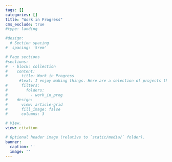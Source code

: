 ```yaml
---
tags: []
categories: []
title: "Work in Progress"
cms_exclude: true
#type: landing

#design:
  # Section spacing
#  spacing: '5rem'

# Page sections
#sections:
#  - block: collection
#    content:
#      title: Work in Progress
      #text: I enjoy making things. Here are a selection of projects that I have worked on over the years.
#      filters:
#        folders:
#          - work_in_prog
#    design:
#      view: article-grid
#      fill_image: false
#      columns: 3

# View.
view: citation

# Optional header image (relative to `static/media/` folder).
banner:
  caption: ''
  image: ''
---
```

<style>
h1.lg\:text-6xl {
  font-size: 2rem !important;
}
</style>

<style>
.flex {
  margin-top: 5.5rem !important;
}
</style>
